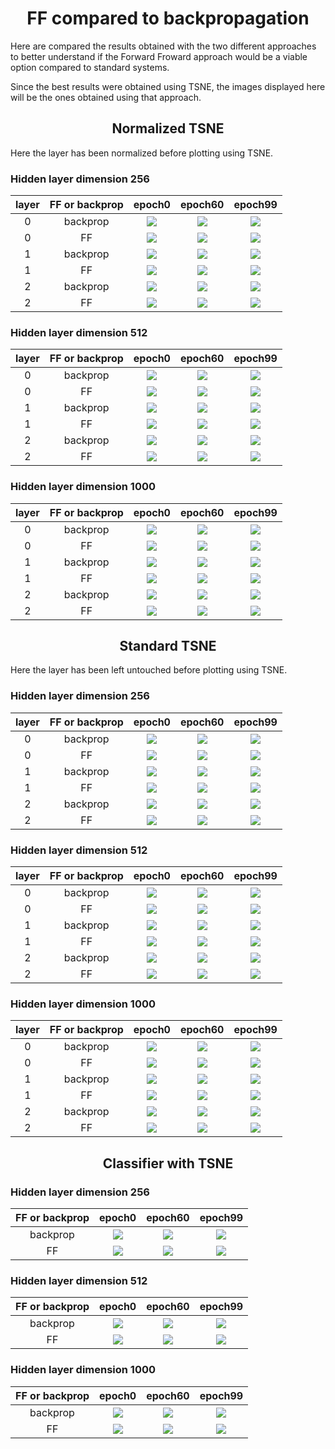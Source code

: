 # <center>**FF compared to backpropagation**</center>
Here are compared the results obtained with the two different approaches to better understand if the Forward Froward approach would be a viable option compared to standard systems.<br>

Since the best results were obtained using TSNE, the images displayed here will be the ones obtained using that approach.

## <center>**Normalized TSNE**</center>
Here the layer has been normalized before plotting using TSNE.

### **Hidden layer dimension 256**
| layer | FF or backprop | epoch0 | epoch60 | epoch99 |
|:-----:|:--------------:|:------:|:-------:|:-------:|
|  0    | backprop | ![](/results/hdim256/images/backprop/normalizedTSNE/epoch0/0/classifier/0.png) | ![](/results/hdim256/images/backprop/normalizedTSNE/epoch60/0/classifier/0.png) | ![](/results/hdim256/images/backprop/normalizedTSNE/epoch99/0/classifier/0.png) |
|  0    | FF | ![](/results/hdim256/images/FF/normalizedTSNE/epoch0/0/classifier/0.png) | ![](/results/hdim256/images/FF/normalizedTSNE/epoch60/0/classifier/0.png) | ![](/results/hdim256/images/FF/normalizedTSNE/epoch99/0/classifier/0.png) |
|  1    | backprop | ![](/results/hdim256/images/backprop/normalizedTSNE/epoch0/0/classifier/1.png) | ![](/results/hdim256/images/backprop/normalizedTSNE/epoch60/0/classifier/1.png) | ![](/results/hdim256/images/backprop/normalizedTSNE/epoch99/0/classifier/1.png) |
|  1    | FF | ![](/results/hdim256/images/FF/normalizedTSNE/epoch0/0/classifier/1.png) | ![](/results/hdim256/images/FF/normalizedTSNE/epoch60/0/classifier/1.png) | ![](/results/hdim256/images/FF/normalizedTSNE/epoch99/0/classifier/1.png) |
|  2    | backprop | ![](/results/hdim256/images/backprop/normalizedTSNE/epoch0/0/classifier/2.png) | ![](/results/hdim256/images/backprop/normalizedTSNE/epoch60/0/classifier/2.png) | ![](/results/hdim256/images/backprop/normalizedTSNE/epoch99/0/classifier/2.png) |
|  2    | FF | ![](/results/hdim256/images/FF/normalizedTSNE/epoch0/0/classifier/2.png) | ![](/results/hdim256/images/FF/normalizedTSNE/epoch60/0/classifier/2.png) | ![](/results/hdim256/images/FF/normalizedTSNE/epoch99/0/classifier/2.png) |



### **Hidden layer dimension 512**
| layer | FF or backprop | epoch0 | epoch60 | epoch99 |
|:-----:|:--------------:|:------:|:-------:|:-------:|
|  0    | backprop | ![](/results/hdim512/images/backprop/normalizedTSNE/epoch0/0/classifier/0.png) | ![](/results/hdim512/images/backprop/normalizedTSNE/epoch60/0/classifier/0.png) | ![](/results/hdim512/images/backprop/normalizedTSNE/epoch99/0/classifier/0.png) |
|  0    | FF | ![](/results/hdim512/images/FF/normalizedTSNE/epoch0/0/classifier/0.png) | ![](/results/hdim512/images/FF/normalizedTSNE/epoch60/0/classifier/0.png) | ![](/results/hdim512/images/FF/normalizedTSNE/epoch99/0/classifier/0.png) |
|  1    | backprop | ![](/results/hdim512/images/backprop/normalizedTSNE/epoch0/0/classifier/1.png) | ![](/results/hdim512/images/backprop/normalizedTSNE/epoch60/0/classifier/1.png) | ![](/results/hdim512/images/backprop/normalizedTSNE/epoch99/0/classifier/1.png) |
|  1    | FF | ![](/results/hdim512/images/FF/normalizedTSNE/epoch0/0/classifier/1.png) | ![](/results/hdim512/images/FF/normalizedTSNE/epoch60/0/classifier/1.png) | ![](/results/hdim512/images/FF/normalizedTSNE/epoch99/0/classifier/1.png) |
|  2    | backprop | ![](/results/hdim512/images/backprop/normalizedTSNE/epoch0/0/classifier/2.png) | ![](/results/hdim512/images/backprop/normalizedTSNE/epoch60/0/classifier/2.png) | ![](/results/hdim512/images/backprop/normalizedTSNE/epoch99/0/classifier/2.png) |
|  2    | FF | ![](/results/hdim512/images/FF/normalizedTSNE/epoch0/0/classifier/2.png) | ![](/results/hdim512/images/FF/normalizedTSNE/epoch60/0/classifier/2.png) | ![](/results/hdim512/images/FF/normalizedTSNE/epoch99/0/classifier/2.png) |


### **Hidden layer dimension 1000**
| layer | FF or backprop | epoch0 | epoch60 | epoch99 |
|:-----:|:--------------:|:------:|:-------:|:-------:|
|  0    | backprop | ![](/results/hdim1000/images/backprop/normalizedTSNE/epoch0/0/classifier/0.png) | ![](/results/hdim1000/images/backprop/normalizedTSNE/epoch60/0/classifier/0.png) | ![](/results/hdim1000/images/backprop/normalizedTSNE/epoch99/0/classifier/0.png) |
|  0    | FF | ![](/results/hdim1000/images/FF/normalizedTSNE/epoch0/0/classifier/0.png) | ![](/results/hdim1000/images/FF/normalizedTSNE/epoch60/0/classifier/0.png) | ![](/results/hdim1000/images/FF/normalizedTSNE/epoch99/0/classifier/0.png) |
|  1    | backprop | ![](/results/hdim1000/images/backprop/normalizedTSNE/epoch0/0/classifier/1.png) | ![](/results/hdim1000/images/backprop/normalizedTSNE/epoch60/0/classifier/1.png) | ![](/results/hdim1000/images/backprop/normalizedTSNE/epoch99/0/classifier/1.png) |
|  1    | FF | ![](/results/hdim1000/images/FF/normalizedTSNE/epoch0/0/classifier/1.png) | ![](/results/hdim1000/images/FF/normalizedTSNE/epoch60/0/classifier/1.png) | ![](/results/hdim1000/images/FF/normalizedTSNE/epoch99/0/classifier/1.png) |
|  2    | backprop | ![](/results/hdim1000/images/backprop/normalizedTSNE/epoch0/0/classifier/2.png) | ![](/results/hdim1000/images/backprop/normalizedTSNE/epoch60/0/classifier/2.png) | ![](/results/hdim1000/images/backprop/normalizedTSNE/epoch99/0/classifier/2.png) |
|  2    | FF | ![](/results/hdim1000/images/FF/normalizedTSNE/epoch0/0/classifier/2.png) | ![](/results/hdim1000/images/FF/normalizedTSNE/epoch60/0/classifier/2.png) | ![](/results/hdim1000/images/FF/normalizedTSNE/epoch99/0/classifier/2.png) |


## <center>**Standard TSNE**</center>
Here the layer has been left untouched before plotting using TSNE.

### **Hidden layer dimension 256**
| layer | FF or backprop | epoch0 | epoch60 | epoch99 |
|:-----:|:--------------:|:------:|:-------:|:-------:|
|  0    | backprop | ![](/results/hdim256/images/backprop/TSNE/epoch0/0/classifier/0.png) | ![](/results/hdim256/images/backprop/TSNE/epoch60/0/classifier/0.png) | ![](/results/hdim256/images/backprop/TSNE/epoch99/0/classifier/0.png) |
|  0    | FF | ![](/results/hdim256/images/FF/TSNE/epoch0/0/classifier/0.png) | ![](/results/hdim256/images/FF/TSNE/epoch60/0/classifier/0.png) | ![](/results/hdim256/images/FF/TSNE/epoch99/0/classifier/0.png) |
|  1    | backprop | ![](/results/hdim256/images/backprop/TSNE/epoch0/0/classifier/1.png) | ![](/results/hdim256/images/backprop/TSNE/epoch60/0/classifier/1.png) | ![](/results/hdim256/images/backprop/TSNE/epoch99/0/classifier/1.png) |
|  1    | FF | ![](/results/hdim256/images/FF/TSNE/epoch0/0/classifier/1.png) | ![](/results/hdim256/images/FF/TSNE/epoch60/0/classifier/1.png) | ![](/results/hdim256/images/FF/TSNE/epoch99/0/classifier/1.png) |
|  2    | backprop | ![](/results/hdim256/images/backprop/TSNE/epoch0/0/classifier/2.png) | ![](/results/hdim256/images/backprop/TSNE/epoch60/0/classifier/2.png) | ![](/results/hdim256/images/backprop/TSNE/epoch99/0/classifier/2.png) |
|  2    | FF | ![](/results/hdim256/images/FF/TSNE/epoch0/0/classifier/2.png) | ![](/results/hdim256/images/FF/TSNE/epoch60/0/classifier/2.png) | ![](/results/hdim256/images/FF/TSNE/epoch99/0/classifier/2.png) |


### **Hidden layer dimension 512**
| layer | FF or backprop | epoch0 | epoch60 | epoch99 |
|:-----:|:--------------:|:------:|:-------:|:-------:|
|  0    | backprop | ![](/results/hdim512/images/backprop/TSNE/epoch0/0/classifier/0.png) | ![](/results/hdim512/images/backprop/TSNE/epoch60/0/classifier/0.png) | ![](/results/hdim512/images/backprop/TSNE/epoch99/0/classifier/0.png) |
|  0    | FF | ![](/results/hdim512/images/FF/TSNE/epoch0/0/classifier/0.png) | ![](/results/hdim512/images/FF/TSNE/epoch60/0/classifier/0.png) | ![](/results/hdim512/images/FF/TSNE/epoch99/0/classifier/0.png) |
|  1    | backprop | ![](/results/hdim512/images/backprop/TSNE/epoch0/0/classifier/1.png) | ![](/results/hdim512/images/backprop/TSNE/epoch60/0/classifier/1.png) | ![](/results/hdim512/images/backprop/TSNE/epoch99/0/classifier/1.png) |
|  1    | FF | ![](/results/hdim512/images/FF/TSNE/epoch0/0/classifier/1.png) | ![](/results/hdim512/images/FF/TSNE/epoch60/0/classifier/1.png) | ![](/results/hdim512/images/FF/TSNE/epoch99/0/classifier/1.png) |
|  2    | backprop | ![](/results/hdim512/images/backprop/TSNE/epoch0/0/classifier/2.png) | ![](/results/hdim512/images/backprop/TSNE/epoch60/0/classifier/2.png) | ![](/results/hdim512/images/backprop/TSNE/epoch99/0/classifier/2.png) |
|  2    | FF | ![](/results/hdim512/images/FF/TSNE/epoch0/0/classifier/2.png) | ![](/results/hdim512/images/FF/TSNE/epoch60/0/classifier/2.png) | ![](/results/hdim512/images/FF/TSNE/epoch99/0/classifier/2.png) |

### **Hidden layer dimension 1000**
| layer | FF or backprop | epoch0 | epoch60 | epoch99 |
|:-----:|:--------------:|:------:|:-------:|:-------:|
|  0    | backprop | ![](/results/hdim1000/images/backprop/TSNE/epoch0/0/classifier/0.png) | ![](/results/hdim1000/images/backprop/TSNE/epoch60/0/classifier/0.png) | ![](/results/hdim1000/images/backprop/TSNE/epoch99/0/classifier/0.png) |
|  0    | FF | ![](/results/hdim1000/images/FF/TSNE/epoch0/0/classifier/0.png) | ![](/results/hdim1000/images/FF/TSNE/epoch60/0/classifier/0.png) | ![](/results/hdim1000/images/FF/TSNE/epoch99/0/classifier/0.png) |
|  1    | backprop | ![](/results/hdim1000/images/backprop/TSNE/epoch0/0/classifier/1.png) | ![](/results/hdim1000/images/backprop/TSNE/epoch60/0/classifier/1.png) | ![](/results/hdim1000/images/backprop/TSNE/epoch99/0/classifier/1.png) |
|  1    | FF | ![](/results/hdim1000/images/FF/TSNE/epoch0/0/classifier/1.png) | ![](/results/hdim1000/images/FF/TSNE/epoch60/0/classifier/1.png) | ![](/results/hdim1000/images/FF/TSNE/epoch99/0/classifier/1.png) |
|  2    | backprop | ![](/results/hdim1000/images/backprop/TSNE/epoch0/0/classifier/2.png) | ![](/results/hdim1000/images/backprop/TSNE/epoch60/0/classifier/2.png) | ![](/results/hdim1000/images/backprop/TSNE/epoch99/0/classifier/2.png) |
|  2    | FF | ![](/results/hdim1000/images/FF/TSNE/epoch0/0/classifier/2.png) | ![](/results/hdim1000/images/FF/TSNE/epoch60/0/classifier/2.png) | ![](/results/hdim1000/images/FF/TSNE/epoch99/0/classifier/2.png) |


## <center>**Classifier with TSNE**</center>

### **Hidden layer dimension 256**
|FF or backprop | epoch0 | epoch60 | epoch99 |
|:--------------:|:------:|:-------:|:-------:|
|backprop | ![](/results/hdim256/images/backprop/TSNE/epoch0/0/actualClassifier/2.png) | ![](/results/hdim256/images/backprop/TSNE/epoch60/0/actualClassifier/2.png) | ![](/results/hdim256/images/backprop/TSNE/epoch99/0/actualClassifier/2.png) |
|FF | ![](/results/hdim256/images/FF/TSNE/epoch0/0/actualClassifier/2.png) | ![](/results/hdim256/images/FF/TSNE/epoch60/0/actualClassifier/2.png) | ![](/results/hdim256/images/FF/TSNE/epoch99/0/actualClassifier/2.png) |


### **Hidden layer dimension 512**
|FF or backprop | epoch0 | epoch60 | epoch99 |
|:--------------:|:------:|:-------:|:-------:|
|backprop | ![](/results/hdim512/images/backprop/TSNE/epoch0/0/actualClassifier/2.png) | ![](/results/hdim512/images/backprop/TSNE/epoch60/0/actualClassifier/2.png) | ![](/results/hdim512/images/backprop/TSNE/epoch99/0/actualClassifier/2.png) |
|FF | ![](/results/hdim512/images/FF/TSNE/epoch0/0/actualClassifier/2.png) | ![](/results/hdim512/images/FF/TSNE/epoch60/0/actualClassifier/2.png) | ![](/results/hdim512/images/FF/TSNE/epoch99/0/actualClassifier/2.png) |


### **Hidden layer dimension 1000**
|FF or backprop | epoch0 | epoch60 | epoch99 |
|:--------------:|:------:|:-------:|:-------:|
|backprop | ![](/results/hdim1000/images/backprop/TSNE/epoch0/0/actualClassifier/2.png) | ![](/results/hdim1000/images/backprop/TSNE/epoch60/0/actualClassifier/2.png) | ![](/results/hdim1000/images/backprop/TSNE/epoch99/0/actualClassifier/2.png) |
|FF | ![](/results/hdim1000/images/FF/TSNE/epoch0/0/actualClassifier/2.png) | ![](/results/hdim1000/images/FF/TSNE/epoch60/0/actualClassifier/2.png) | ![](/results/hdim1000/images/FF/TSNE/epoch99/0/actualClassifier/2.png) |
